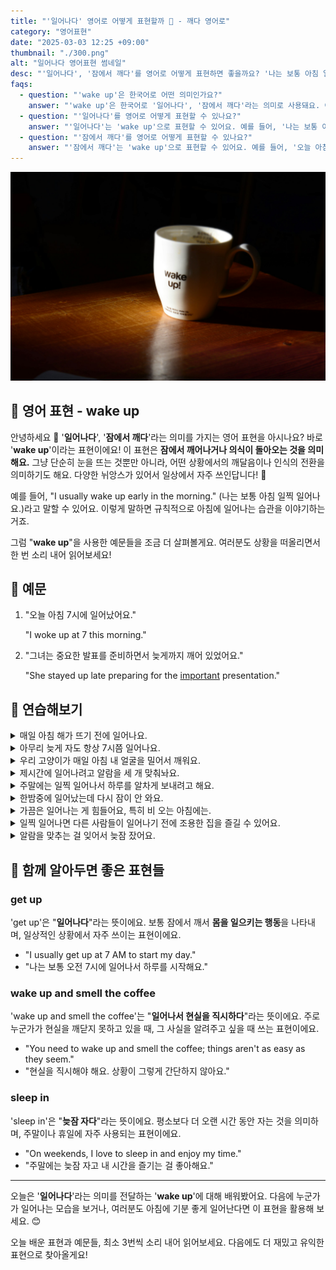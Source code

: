 ```yaml
---
title: "'일어나다' 영어로 어떻게 표현할까 ️🌅 - 깨다 영어로"
category: "영어표현"
date: "2025-03-03 12:25 +09:00"
thumbnail: "./300.png"
alt: "일어나다 영어표현 썸네일"
desc: "'일어나다', '잠에서 깨다'를 영어로 어떻게 표현하면 좋을까요? '나는 보통 아침 일찍 일어나요.', '그녀는 중요한 발표를 준비하면서 늦게까지 깨어 있었어요.' 등을 영어로 표현하는 법을 배워봅시다. 다양한 예문을 통해서 연습하고 본인의 표현으로 만들어 보세요."
faqs:
  - question: "'wake up'은 한국어로 어떤 의미인가요?"
    answer: "'wake up'은 한국어로 '일어나다', '잠에서 깨다'라는 의미로 사용돼요. 이는 단순히 눈을 뜨는 것뿐만 아니라, 어떤 상황에서의 깨달음이나 인식의 전환을 의미하기도 해요."
  - question: "'일어나다'를 영어로 어떻게 표현할 수 있나요?"
    answer: "'일어나다'는 'wake up'으로 표현할 수 있어요. 예를 들어, '나는 보통 아침 일찍 일어나요.'는 'I usually wake up early in the morning.'으로 말할 수 있어요."
  - question: "'잠에서 깨다'를 영어로 어떻게 표현할 수 있나요?"
    answer: "'잠에서 깨다'는 'wake up'으로 표현할 수 있어요. 예를 들어, '오늘 아침 7시에 일어났어요.'는 'I woke up at 7 this morning.'으로 말할 수 있어요."
---
```


![테이블에 놓인 커핏잔](./300-1.jpg)

## 🌟 영어 표현 - wake up

안녕하세요 👋 '**일어나다**', '**잠에서 깨다**'라는 의미를 가지는 영어 표현을 아시나요? 바로 '**wake up**'이라는 표현이에요! 이 표현은 **잠에서 깨어나거나 의식이 돌아오는 것을 의미해요.** 그냥 단순히 눈을 뜨는 것뿐만 아니라, 어떤 상황에서의 깨달음이나 인식의 전환을 의미하기도 해요. 다양한 뉘앙스가 있어서 일상에서 자주 쓰인답니다! 🌅

<script async src="https://pagead2.googlesyndication.com/pagead/js/adsbygoogle.js?client=ca-pub-1465612013356152"
     crossorigin="anonymous"></script>
<!-- engple-horizontal-ad -->

<ins class="adsbygoogle"
     style="display:block"
     data-ad-client="ca-pub-1465612013356152"
     data-ad-slot="2106896038"
     data-ad-format="auto"
     data-full-width-responsive="true"></ins>

<script>
     (adsbygoogle = window.adsbygoogle || []).push({});
</script>

예를 들어, "I usually wake up early in the morning." (나는 보통 아침 일찍 일어나요.)라고 말할 수 있어요. 이렇게 말하면 규칙적으로 아침에 일어나는 습관을 이야기하는 거죠.

그럼 "**wake up**"을 사용한 예문들을 조금 더 살펴볼게요. 여러분도 상황을 떠올리면서 한 번 소리 내어 읽어보세요!

## 📖 예문

1. "오늘 아침 7시에 일어났어요."

   "I woke up at 7 this morning."

2. "그녀는 중요한 발표를 준비하면서 늦게까지 깨어 있었어요."

   "She stayed up late preparing for the [important](/blog/in-english/318.important/) presentation."

## 💬 연습해보기

<details>
<summary>매일 아침 해가 뜨기 전에 일어나요.</summary>
<span>Every morning, I wake up before the sun rises.</span>
</details>

<details>
<summary>아무리 늦게 자도 항상 7시쯤 일어나요.</summary>
<span>No matter how late I <a href="/blog/in-english/240.go-to-bed/">go to bed</a>, I always wake up around 7 AM.</span>
</details>

<details>
<summary>우리 고양이가 매일 아침 내 얼굴을 밀어서 깨워요.</summary>
<span>My cat wakes me up by nudging my face every morning.</span>
</details>

<details>
<summary>제시간에 일어나려고 알람을 세 개 맞춰놔요.</summary>
<span>I set three alarms to make sure I wake up <a href="/blog/vocab-1/043.on-time/">on time</a> for work.</span>
</details>

<details>
<summary>주말에는 일찍 일어나서 하루를 알차게 보내려고 해요.</summary>
<span>I try to wake up early on weekends to make the most of the day.</span>
</details>

<details>
<summary>한밤중에 일어났는데 다시 잠이 안 와요.</summary>
<span>I woke up in the middle of the night and couldn't fall back asleep.</span>
</details>

<details>
<summary>가끔은 일어나는 게 힘들어요, 특히 비 오는 아침에는.</summary>
<span>Sometimes it's hard to wake up, especially on rainy mornings.</span>
</details>

<details>
<summary>일찍 일어나면 다른 사람들이 일어나기 전에 조용한 집을 즐길 수 있어요.</summary>
<span>Waking up early gives me time to enjoy a quiet house before everyone else is up.</span>
</details>

<details>
<summary>알람을 맞추는 걸 잊어서 늦잠 잤어요.</summary>
<span>I overslept because I forgot to set my alarm, so I woke up late.</span>
</details>

## 🤝 함께 알아두면 좋은 표현들

### get up

'get up'은 "**일어나다**"라는 뜻이에요. 보통 잠에서 깨서 **몸을 일으키는 행동**을 나타내며, 일상적인 상황에서 자주 쓰이는 표현이에요.

- "I usually get up at 7 AM to start my day."
- "나는 보통 오전 7시에 일어나서 하루를 시작해요."

### wake up and smell the coffee

'wake up and smell the coffee'는 "**일어나서 현실을 직시하다**"라는 뜻이에요. 주로 누군가가 현실을 깨닫지 못하고 있을 때, 그 사실을 알려주고 싶을 때 쓰는 표현이에요.

- "You need to wake up and smell the coffee; things aren't as easy as they seem."
- "현실을 직시해야 해요. 상황이 그렇게 간단하지 않아요."

### sleep in

'sleep in'은 "**늦잠 자다**"라는 뜻이에요. 평소보다 더 오랜 시간 동안 자는 것을 의미하며, 주말이나 휴일에 자주 사용되는 표현이에요.

- "On weekends, I love to sleep in and enjoy my time."
- "주말에는 늦잠 자고 내 시간을 즐기는 걸 좋아해요."

---

오늘은 '**일어나다**'라는 의미를 전달하는 '**wake up**'에 대해 배워봤어요. 다음에 누군가가 일어나는 모습을 보거나, 여러분도 아침에 기분 좋게 일어난다면 이 표현을 활용해 보세요. 😊

오늘 배운 표현과 예문들, 최소 3번씩 소리 내어 읽어보세요. 다음에도 더 재밌고 유익한 표현으로 찾아올게요!
